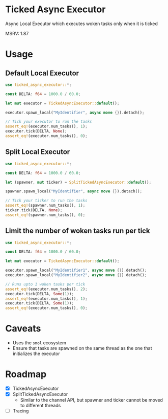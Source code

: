 # Ticked Async Executor

Async Local Executor which executes woken tasks only when it is ticked

MSRV: 1.87

# Usage

## Default Local Executor

```rust
use ticked_async_executor::*;

const DELTA: f64 = 1000.0 / 60.0;

let mut executor = TickedAsyncExecutor::default();

executor.spawn_local("MyIdentifier", async move {}).detach();

// Tick your executor to run the tasks
assert_eq!(executor.num_tasks(), 1);
executor.tick(DELTA, None);
assert_eq!(executor.num_tasks(), 0);
```

## Split Local Executor

```rust
use ticked_async_executor::*;

const DELTA: f64 = 1000.0 / 60.0;

let (spawner, mut ticker) = SplitTickedAsyncExecutor::default();

spawner.spawn_local("MyIdentifier", async move {}).detach();

// Tick your ticker to run the tasks
assert_eq!(spawner.num_tasks(), 1);
ticker.tick(DELTA, None);
assert_eq!(spawner.num_tasks(), 0);
```

## Limit the number of woken tasks run per tick

```rust
use ticked_async_executor::*;

const DELTA: f64 = 1000.0 / 60.0;

let mut executor = TickedAsyncExecutor::default();

executor.spawn_local("MyIdentifier1", async move {}).detach();
executor.spawn_local("MyIdentifier2", async move {}).detach();

// Runs upto 1 woken tasks per tick
assert_eq!(executor.num_tasks(), 2);
executor.tick(DELTA, Some(1));
assert_eq!(executor.num_tasks(), 1);
executor.tick(DELTA, Some(1));
assert_eq!(executor.num_tasks(), 0);
```

# Caveats

- Uses the `smol` ecosystem
- Ensure that tasks are spawned on the same thread as the one that initializes the executor

# Roadmap

- [x] TickedAsyncExecutor
- [x] SplitTickedAsyncExecutor
  - Similar to the channel API, but spawner and ticker cannot be moved to different threads 
- [ ] Tracing
